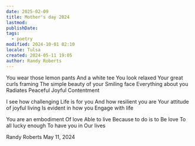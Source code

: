 ```yaml
---
date: 2025-02-09
title: Mother's day 2024
lastmod: 
publishDate: 
tags:
  - poetry
modified: 2024-10-01 02:10
locale: Tulsa
created: 2024-05-11 19:05
author: Randy Roberts
---
```


You wear those lemon pants
And a white tee
You look relaxed 
Your great curls framing 
The simple beauty of your
Smiling face
Everything about you
Radiates
Peaceful 
Joyful
Contentment
   
I see how challenging 
Life is for you 
And how resilient you are
Your attitude of joyful living 
Is evident in how you
Engage with life
  
You are an embodiment 
Of love 
Able to live 
Because to do is to 
Be love 
To all lucky enough 
To have you in
Our lives
  
Randy Roberts May 11, 2024

 
